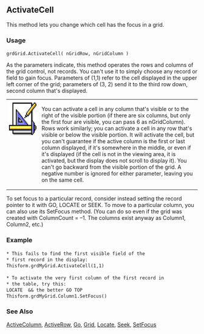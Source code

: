## ActivateCell

This method lets you change which cell has the focus in a grid.

### Usage

```foxpro
grdGrid.ActivateCell( nGridRow, nGridColumn )
```

As the parameters indicate, this method operates the rows and columns of the grid control, not records. You can't use it to simply choose any record or field to gain focus. Parameters of (1,1) refer to the cell displayed in the upper left corner of the grid; parameters of (3, 2) send it to the third row down, second column that's displayed.

<table>
<tr>
  <td width="17%" valign="top">
<img width="94" height="94" src="Design.gif">
  </td>
  <td width="83%">
  <p>You can activate a cell in any column that's visible or to the right of the visible portion (if there are six columns, but only the first four are visible, you can pass 6 as nGridColumn). Rows work similarly; you can activate a cell in any row that's visible or below the visible portion. It will activate the cell, but you can't guarantee if the active column is the first or last column displayed, if it's somewhere in the middle, or even if it's displayed (if the cell is not in the viewing area, it is activated, but the display does not scroll to display it). You can't go backward from the visible portion of the grid. A negative number is ignored for either parameter, leaving you on the same cell.</p>
  </td>
 </tr>
</table>

To set focus to a particular record, consider instead setting the record pointer to it with GO, LOCATE or SEEK. To move to a particular column, you can also use its SetFocus method. (You can do so even if the grid was created with ColumnCount = &ndash;1. The columns exist anyway as Column1, Column2, etc.)

### Example

```foxpro
* This fails to find the first visible field of the
* first record in the display:
Thisform.grdMyGrid.ActivateCell(1,1)

* To activate the very first column of the first record in
* the table, try this:
LOCATE  && the better GO TOP
Thisform.grdMyGrid.Column1.SetFocus()
```
### See Also

[ActiveColumn](s4g328.md), [ActiveRow](s4g328.md), [Go](s4g079.md), [Grid](s4g488.md), [Locate](s4g042.md), [Seek](s4g267.md), [SetFocus](s4g396.md)